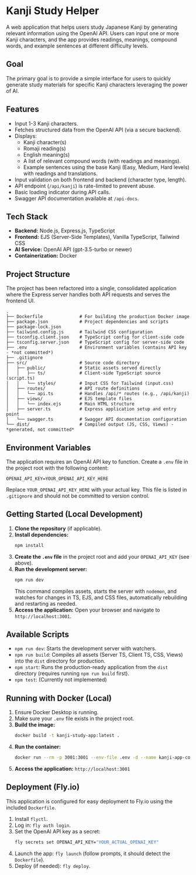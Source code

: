 # Kanji Study Helper

A web application that helps users study Japanese Kanji by generating relevant information using the OpenAI API. Users can input one or more Kanji characters, and the app provides readings, meanings, compound words, and example sentences at different difficulty levels.

## Goal

The primary goal is to provide a simple interface for users to quickly generate study materials for specific Kanji characters leveraging the power of AI.

## Features

*   Input 1-3 Kanji characters.
*   Fetches structured data from the OpenAI API (via a secure backend).
*   Displays:
    *   Kanji character(s)
    *   Romaji reading(s)
    *   English meaning(s)
    *   A list of relevant compound words (with readings and meanings).
    *   Example sentences using the base Kanji (Easy, Medium, Hard levels) with readings and translations.
*   Input validation on both frontend and backend (character type, length).
*   API endpoint (`/api/kanji`) is rate-limited to prevent abuse.
*   Basic loading indicator during API calls.
*   Swagger API documentation available at `/api-docs`.

## Tech Stack

*   **Backend:** Node.js, Express.js, TypeScript
*   **Frontend:** EJS (Server-Side Templates), Vanilla TypeScript, Tailwind CSS
*   **AI Service:** OpenAI API (gpt-3.5-turbo or newer)
*   **Containerization:** Docker

## Project Structure

The project has been refactored into a single, consolidated application where the Express server handles both API requests and serves the frontend UI.

```
.
├── Dockerfile              # For building the production Docker image
├── package.json            # Project dependencies and scripts
├── package-lock.json
├── tailwind.config.js      # Tailwind CSS configuration
├── tsconfig.client.json    # TypeScript config for client-side code
├── tsconfig.server.json    # TypeScript config for server-side code
├── .env                    # Environment variables (contains API key - *not committed*)
├── .gitignore
├── src/                    # Source code directory
│   ├── public/             # Static assets served directly
│   │   ├── ts/             # Client-side TypeScript source (script.ts)
│   │   └── styles/         # Input CSS for Tailwind (input.css)
│   ├── routes/             # API route definitions
│   │   └── api.ts          # Handles /api/* routes (e.g., /api/kanji)
│   ├── views/              # EJS template files
│   │   └── index.ejs       # Main HTML structure
│   ├── server.ts           # Express application setup and entry point
│   └── swagger.ts          # Swagger API documentation configuration
└── dist/                   # Compiled output (JS, CSS, Views) - *generated, not committed*
```

## Environment Variables

The application requires an OpenAI API key to function. Create a `.env` file in the project root with the following content:

```plaintext
OPENAI_API_KEY=YOUR_OPENAI_API_KEY_HERE
```

Replace `YOUR_OPENAI_API_KEY_HERE` with your actual key. This file is listed in `.gitignore` and should not be committed to version control.

## Getting Started (Local Development)

1.  **Clone the repository** (if applicable).
2.  **Install dependencies:**
    ```bash
    npm install
    ```
3.  **Create the `.env` file** in the project root and add your `OPENAI_API_KEY` (see above).
4.  **Run the development server:**
    ```bash
    npm run dev
    ```
    This command compiles assets, starts the server with `nodemon`, and watches for changes in TS, EJS, and CSS files, automatically rebuilding and restarting as needed.
5.  **Access the application:** Open your browser and navigate to `http://localhost:3001`.

## Available Scripts

*   `npm run dev`: Starts the development server with watchers.
*   `npm run build`: Compiles all assets (Server TS, Client TS, CSS, Views) into the `dist` directory for production.
*   `npm start`: Runs the production-ready application from the `dist` directory (requires running `npm run build` first).
*   `npm test`: (Currently not implemented)

## Running with Docker (Local)

1.  Ensure Docker Desktop is running.
2.  Make sure your `.env` file exists in the project root.
3.  **Build the image:**
    ```bash
    docker build -t kanji-study-app:latest .
    ```
4.  **Run the container:**
    ```bash
    docker run --rm -p 3001:3001 --env-file .env -d --name kanji-app-container kanji-study-app:latest
    ```
5.  **Access the application:** `http://localhost:3001`

## Deployment (Fly.io)

This application is configured for easy deployment to Fly.io using the included `Dockerfile`.

1.  Install `flyctl`.
2.  Log in: `fly auth login`.
3.  Set the OpenAI API key as a secret:
    ```bash
    fly secrets set OPENAI_API_KEY="YOUR_ACTUAL_OPENAI_KEY"
    ```
4.  Launch the app: `fly launch` (follow prompts, it should detect the `Dockerfile`).
5.  Deploy (if needed): `fly deploy`. 